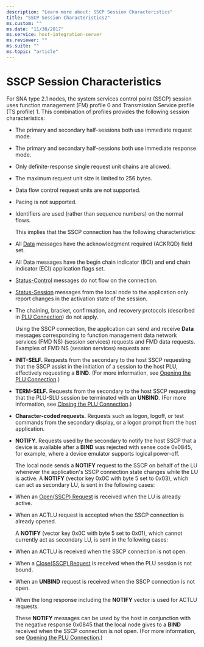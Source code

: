 ```yaml
---
description: "Learn more about: SSCP Session Characteristics"
title: "SSCP Session Characteristics2"
ms.custom: ""
ms.date: "11/30/2017"
ms.service: host-integration-server
ms.reviewer: ""
ms.suite: ""
ms.topic: "article"
---
```

# SSCP Session Characteristics
For SNA type 2.1 nodes, the system services control point (SSCP) session uses function management (FM) profile 0 and Transmission Service profile (TS profile) 1. This combination of profiles provides the following session characteristics:  
  
- The primary and secondary half-sessions both use immediate request mode.  
  
- The primary and secondary half-sessions both use immediate response mode.  
  
- Only definite-response single request unit chains are allowed.  
  
- The maximum request unit size is limited to 256 bytes.  
  
- Data flow control request units are not supported.  
  
- Pacing is not supported.  
  
- Identifiers are used (rather than sequence numbers) on the normal flows.  
  
  This implies that the SSCP connection has the following characteristics:  
  
- All [Data](./data1.md) messages have the acknowledgment required (ACKRQD) field set.  
  
- All Data messages have the begin chain indicator (BCI) and end chain indicator (ECI) application flags set.  
  
- [Status-Control](./status-control1.md) messages do not flow on the connection.  
  
- [Status-Session](./status-session2.md) messages from the local node to the application only report changes in the activation state of the session.  
  
- The chaining, bracket, confirmation, and recovery protocols (described in [PLU Connection](../core/plu-connection2.md)) do not apply.  
  
  Using the SSCP connection, the application can send and receive **Data** messages corresponding to function management data network services (FMD NS) (session services) requests and FMD data requests. Examples of FMD NS (session services) requests are:  
  
- **INIT-SELF.** Requests from the secondary to the host SSCP requesting that the SSCP assist in the initiation of a session to the host PLU, effectively requesting a **BIND**. (For more information, see [Opening the PLU Connection](../core/opening-the-plu-connection1.md).)  
  
- **TERM-SELF.** Requests from the secondary to the host SSCP requesting that the PLU-SLU session be terminated with an **UNBIND**. (For more information, see [Closing the PLU Connection](../core/closing-the-plu-connection1.md).)  
  
- **Character-coded requests.** Requests such as logon, logoff, or test commands from the secondary display, or a logon prompt from the host application.  
  
- **NOTIFY.** Requests used by the secondary to notify the host SSCP that a device is available after a **BIND** was rejected with sense code 0x0845, for example, where a device emulator supports logical power-off.  
  
  The local node sends a **NOTIFY** request to the SSCP on behalf of the LU whenever the application's SSCP connection state changes while the LU is active. A **NOTIFY** (vector key 0x0C with byte 5 set to 0x03), which can act as secondary LU, is sent in the following cases:  
  
- When an [Open(SSCP) Request](./open-sscp-request2.md) is received when the LU is already active.  
  
- When an ACTLU request is accepted when the SSCP connection is already opened.  
  
  A **NOTIFY** (vector key 0x0C with byte 5 set to 0x01), which cannot currently act as secondary LU, is sent in the following cases:  
  
- When an ACTLU is received when the SSCP connection is not open.  
  
- When a [Close(SSCP) Request](./close-sscp-request2.md) is received when the PLU session is not bound.  
  
- When an **UNBIND** request is received when the SSCP connection is not open.  
  
- When the long response including the **NOTIFY** vector is used for ACTLU requests.  
  
  These **NOTIFY** messages can be used by the host in conjunction with the negative response 0x0845 that the local node gives to a **BIND** received when the SSCP connection is not open. (For more information, see [Opening the PLU Connection](../core/opening-the-plu-connection1.md).)
